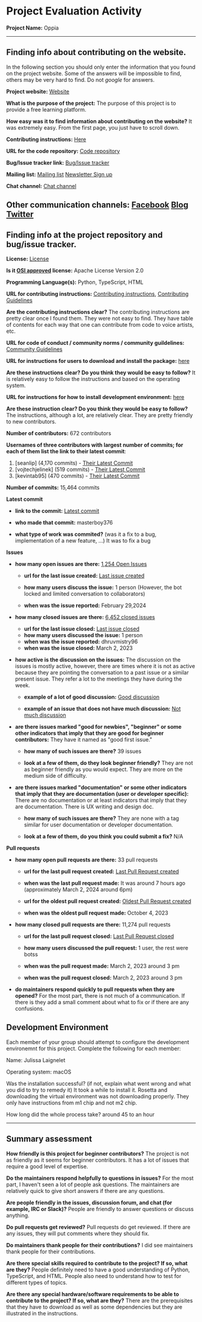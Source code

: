 # Project Evaluation Activity



__Project Name:__  Oppia


---

## Finding info about contributing on the website.

In the following section you should only enter the information that you
found on the project website. Some of the answers will be impossible to find, others
may be very hard to find. Do not _google_ for answers.

__Project website:__ [Website](https://www.oppia.org/)


__What is the purpose of the project:__ The purpose of this project is to provide a free learning platform. 


__How easy was it to find information about contributing on the website?__ It was extremely easy. From the first page, you just have to scroll down. 


__Contributing instructions:__ [Here](https://www.oppia.org/volunteer)

__URL for the code repository:__ [Code repository](https://github.com/oppia/oppia)

__Bug/Issue tracker link:__ [Bug/Issue tracker](https://github.com/oppia/oppia/issues)

__Mailing list:__ [Mailing list](https://groups.google.com/g/oppia-dev?pli=1)
[Newsletter Sign up](https://www.oppia.org/volunteer)

__Chat channel:__ [Chat channel](https://groups.google.com/g/oppia)

__Other communication channels:__ 
[Facebook](https://www.facebook.com/oppiaorg)
[Blog](https://www.oppia.org/blog)
[Twitter](https://twitter.com/oppiaorg)
---

## Finding info at the project repository and bug/issue tracker.

__License:__ [License](https://github.com/oppia/oppia?tab=Apache-2.0-1-ov-file)

__Is it [OSI approved](https://opensource.org/licenses/alphabetical) license:__ Apache License Version 2.0

__Programming Language(s):__ Python, TypeScript, HTML

__URL for contributing instructions:__ [Contributing instructions](https://www.oppia.org/volunteer), [Contributing Guidelines](https://github.com/oppia/oppia/wiki)

__Are the contributing instructions clear?__ The contributing instructions are pretty clear once I found them. They were not easy to find. They have table of contents for each way that one can contribute from code to voice artists, etc. 


__URL for code of conduct / community norms / community guildelines:__ [Community Guidelines](https://github.com/oppia/oppia?tab=coc-ov-file)

__URL for instructions for users to download and install the package:__  [here](https://github.com/oppia/oppia/wiki/Installing-Oppia)


__Are these instructions clear? Do you think they would be easy to follow?__ It is relatively easy to follow the instructions and based on the operating system. 


__URL for instructions for how to install development environment:__ [here](https://github.com/oppia/oppia/wiki/Contributing-code-to-Oppia#setting-things-up)


__Are these instruction clear? Do you think they would be easy to follow?__
The instructions, although a lot, are relatively clear. They are pretty friendly to new contributors. 

__Number of contributors:__ 672 contributors


__Usernames of three contributors with largest number of commits; for
each of them list the link to their latest commit__:

1. [seanlip] (4,170 commits) - [Their Latest Commit](https://github.com/oppia/oppia/commit/41247f5881148abe6f2349f8919c0c7fa2b399ab)
1. [vojtechjelinek] (519 commits) - [Their Latest Commit](https://github.com/oppia/oppia/commit/b4ee6426a57353cf88345e020c6237ad8af1765f)
1. [kevintab95] (470 commits) - [Their Latest Commit](https://github.com/oppia/oppia/commit/4854bae27c3cdf3e07d1e0a46dd483aa381ab515)


__Number of commits:__ 15,464 commits

__Latest commit__ 

- __link to the commit:__ [Latest commit](https://github.com/oppia/oppia/commit/215c0aa354ff4a0582c651ebba2fd1fa3727fdd9)

- __who made that commit:__ masterboy376

- __what type of work was commited?__ (was it a fix to a bug, implementation of a new feature, ...)
It was to fix a bug

__Issues__

- __how many open issues are there:__ [1,254 Open Issues](https://github.com/oppia/oppia/issues)

    - __url for the last issue created:__ [Last issue created](https://github.com/oppia/oppia/issues/19852)

    - __how many users discuss the issue:__ 1 person (However, the bot locked and limited conversation to collaborators)
    
    - __when was the issue reported:__ February 29,2024
    

- __how many closed issues are there:__ [6,452 closed issues](https://github.com/oppia/oppia/issues?q=is%3Aissue+is%3Aclosed)
    - __url for the last issue closed:__ [Last issue closed](https://github.com/oppia/oppia/issues/19858)
    - __how many users discussed the issue:__ 1 person
    - __when was the issue reported:__ dhruvmistry96
    - __when was the issue closed:__ March 2, 2023

- __how active is the discussion on the issues:__ The discussion on the issues is mostly active, however, there are times where it is not as active because they are pointing the conversation to a past issue or a similar present issue. They refer a lot to the meetings they have during the week. 

    - __example of a lot of good discussion:__ [Good discussion](https://github.com/oppia/oppia/issues/19797)
    
    - __example of an issue that does not have much discussion:__ [Not much discussion](https://github.com/oppia/oppia/issues/19642)



- __are there issues marked "good for newbies", "beginner" or some other indicators that imply that they are good for beginner contributors:__  They have it named as "good first issue."

    - __how many of such issues are there?__ 39 issues
    
    - __look at a few of them, do they look beginner friendly?__ They are not as beginner friendly as you would expect. They are more on the medium side of difficulty. 



- __are there issues marked "documentation" or some other indicators that imply that they are documentation (user or developer specific):__ There are no documentation or at least indicators that imply that they are documentation. There is UX writing and design doc. 

    - __how many of such issues are there?__ They are none with a tag similar for user documentation or developer documentation. 
    
    - __look at a few of them, do you think you could submit a fix?__ N/A



__Pull requests__

- __how many open pull requests are there:__ 33 pull requests

    - __url for the last pull request created:__ [Last Pull Request created](https://github.com/oppia/oppia/pull/19862)
    
    - __when was the last pull request made:__ It was around 7 hours ago (approximately March 2, 2024 around 6pm)

    - __url for the oldest pull request created:__ [Oldest Pull Request created](https://github.com/oppia/oppia/pull/18988)
    
    - __when was the oldest pull request made:__ October 4, 2023

- __how many closed pull requests are there:__ 11,274 pull requests

    - __url for the last pull request closed:__ [Last Pull Request closed](https://github.com/oppia/oppia/pull/19861)
    
    - __how many users discussed the pull request:__ 1 user, the rest were botss 
    
    - __when was the pull request made:__  March 2, 2023 around 3 pm
    
    - __when was the pull request closed:__ March 2, 2023 around 3 pm
    

- __do maintainers respond quickly to pull requests when they are opened?__ For the most part, there is not much of a communication. If there is they add a small comment about what to fix or if there are any confusions.


## Development Environment 

Each member of your group should attempt to configure the development environemnt 
for this project. Complete the following for each member:

Name: Julissa Laignelet

Operating system: macOS

Was the installation successful? (if not, explain what went wrong and 
what you did to try to remedy it)
It took a while to install it. Rosetta and downloading the virtual environment was not downloading properly. They only have instructions from m1 chip and not m2 chip. 

How long did the whole process take? 
around 45 to an hour

---


## Summary assessment
__How friendly is this project for beginner contributors?__
The project  is not as friendly as it seems for beginner contributors. It has a lot of issues that require a good level of expertise. 



__Do the maintainers respond helpfully to questions in issues?__ 
For the most part, I haven't seen a lot of people ask  questions. The maintainers are relatively quick to give short answers if there are any questions. 


__Are people friendly in the issues, discussion forum, and chat (for example, IRC or Slack)?__
People are friendly to answer questions or discuss anything. 



__Do pull requests get reviewed?__
Pull requests do get reviewed. If there are any issues, they will put comments where they should fix. 


__Do maintainers thank people for their contributions?__ I did see maintainers thank people for their contributions. 



__Are there special skills required to contribute to the project? If so, what are they?__ People definitely need to have a good understanding of Python, TypeScript, and HTML. People also need to understand how to test for different types of topics. 



__Are there any special hardware/software requirements to be able to contribute to the project? If so, what are they?__ There are the prerequisites that they have to download as well as some dependencies but they are illustrated in the instructions. 

